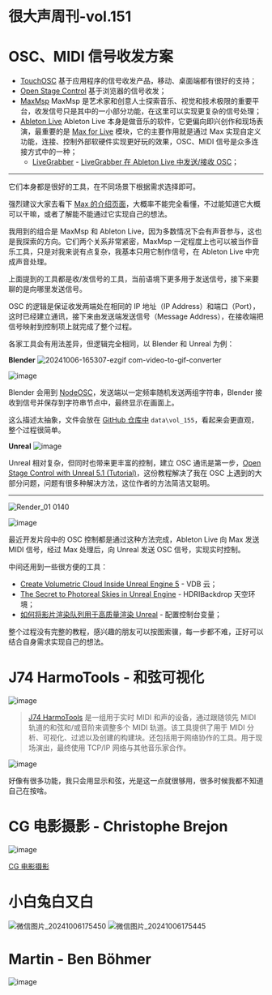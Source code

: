 # 很大声周刊-vol.151

# OSC、MIDI 信号收发方案
- [TouchOSC](https://hexler.net/touchosc)
    基于应用程序的信号收发产品，移动、桌面端都有很好的支持；
- [Open Stage Control](https://openstagecontrol.ammd.net/)
    基于浏览器的信号收发；
- [MaxMsp](https://cycling74.com/)
    MaxMsp 是艺术家和创意人士探索音乐、视觉和技术极限的重要平台，收发信号只是其中的一小部分功能，在这里可以实现更复杂的信号处理；
- [Ableton Live](https://www.ableton.com/)
    Ableton Live 本身是做音乐的软件，它更偏向即兴创作和现场表演，最重要的是 [Max for Live](https://www.ableton.com/zh-cn/live/max-for-live/) 模块，它的主要作用就是通过 Max 实现自定义功能，连接、控制外部软硬件实现更好玩的效果，OSC、MIDI 信号是众多连接方式中的一种；
    - [LiveGrabber](https://support.showsync.com/sync-tools/livegrabber/introduction) - [LiveGrabber 在 Ableton Live 中发送/接收 OSC](https://sonicbloom.net/livegrabber-to-sendreceive-osc-in-ableton-live/)；

---
它们本身都是很好的工具，在不同场景下根据需求选择即可。

强烈建议大家去看下 [Max 的介绍页面](https://cycling74.com/products/max8)，大概率不能完全看懂，不过能知道它大概可以干嘛，或者了解能不能通过它实现自己的想法。

我用到的组合是 MaxMsp 和 Ableton Live，因为多数情况下会有声音参与，这也是我探索的方向。它们两个关系非常紧密，MaxMsp 一定程度上也可以被当作音乐工具，只是对我来说有点复杂，我基本只用它制作信号，在 Ableton Live 中完成声音处理。

上面提到的工具都是收/发信号的工具，当前语境下更多用于发送信号，接下来要聊的是向哪里发送信号。

OSC 的逻辑是保证收发两端处在相同的 IP 地址（IP Address）和端口（Port），这时已经建立通讯，接下来由发送端发送信号（Message Address），在接收端把信号映射到控制项上就完成了整个过程。

各家工具会有用法差异，但逻辑完全相同，以 Blender 和 Unreal 为例：

**Blender**
![20241006-165307-ezgif com-video-to-gif-converter](https://github.com/user-attachments/assets/a3f14813-04ce-4b0f-a7a3-3ff1a0cf63f5)

![image](https://github.com/user-attachments/assets/cdea6b4d-fbcc-4295-aff2-f90236fa3457)

Blender 会用到 [NodeOSC](https://github.com/maybites/NodeOSC?tab=readme-ov-file)，发送端以一定频率随机发送两组字符串，Blender 接收到信号并保存到字符串节点中，最终显示在画面上。

这么描述太抽象，文件会放在 [GitHub 仓库中](https://github.com/hendasheng/HenDaShengWeekly) `data\vol_155`，看起来会更直观，整个过程很简单。

**Unreal**
![image](https://github.com/user-attachments/assets/69d7a39c-ab7f-40b4-8e9e-966214874507)

Unreal 相对复杂，但同时也带来更丰富的控制，建立 OSC 通讯是第一步，[Open Stage Control with Unreal 5.1 (Tutorial)](https://www.youtube.com/watch?v=42eDMmvokMM&t=832s)，这份教程解决了我在 OSC 上遇到的大部分问题，问题有很多种解决方法，这位作者的方法简洁又聪明。

---

![Render_01 0140](https://github.com/user-attachments/assets/15a2bd41-8682-4e15-a69c-b8fef9b12ec9)

![image](https://github.com/user-attachments/assets/25327977-a467-47f0-9da1-43eb7fbec75e)

最近开发片段中的 OSC 控制都是通过这种方法完成，Ableton Live 向 Max 发送 MIDI 信号，经过 Max 处理后，向 Unreal 发送 OSC 信号，实现实时控制。

中间还用到一些很方便的工具：
- [Create Volumetric Cloud Inside Unreal Engine 5](https://www.youtube.com/watch?v=3nH7VyBwBNA) - VDB 云；
- [The Secret to Photoreal Skies in Unreal Engine](https://www.youtube.com/watch?v=Yq1Y2FWj5aQ&t=144s) - HDRIBackdrop 天空环境；
- [如何将影片渲染队列用于高质量渲染 Unreal](https://dev.epicgames.com/documentation/zh-cn/unreal-engine/rendering-high-quality-frames-with-movie-render-queue-in-unreal-engine) - 配置控制台变量；

整个过程没有完整的教程，感兴趣的朋友可以按图索骥，每一步都不难，正好可以结合自身需求实现自己的想法。

# J74 HarmoTools - 和弦可视化
![image](https://github.com/user-attachments/assets/55b3c3ec-4655-4627-a62c-6b74fa23b759)

> [J74 HarmoTools](https://fabriziopoce.com/HarmoTools.html) 是一组用于实时 MIDI 和声的设备，通过跟随领先 MIDI 轨道的和弦和/或音阶来调整多个 MIDI 轨道。该工具提供了用于 MIDI 分析、可视化、过滤以及创建的构建块。还包括用于网络协作的工具。用于现场演出，最终使用 TCP/IP 网络与其他音乐家合作。

![image](https://github.com/user-attachments/assets/dec273b5-fe72-4def-903a-e34f8768e22c)

好像有很多功能，我只会用显示和弦，光是这一点就很够用，很多时候我都不知道自己在按啥。

# CG 电影摄影 - Christophe Brejon
![image](https://github.com/user-attachments/assets/63242659-1f8e-456f-9ba7-4ae51db12d69)

[CG 电影摄影](https://chrisbrejon.com/)

# 小白兔白又白
![微信图片_20241006175450](https://github.com/user-attachments/assets/b4ad60a1-f04a-42f0-b04a-78bcdfc028e2)
![微信图片_20241006175445](https://github.com/user-attachments/assets/570b68d0-edf6-4f66-8ff7-2a0b4cc1dfc7)

# Martin - Ben Böhmer
![image](https://github.com/user-attachments/assets/bdb71914-1f57-4a93-8114-e8c3959bb3c9)
